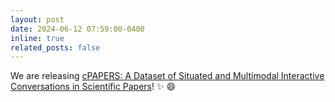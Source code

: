 ```yaml
---
layout: post
date: 2024-06-12 07:59:00-0400
inline: true
related_posts: false
---
```


We are releasing [cPAPERS: A Dataset of Situated and Multimodal Interactive Conversations in Scientific Papers](https://arxiv.org/abs/2406.08398)! :sparkles: :smile:
